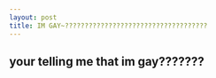 ```yaml
---
layout: post
title: IM GAY~????????????????????????????????????
---
```



## your telling me that im gay???????
